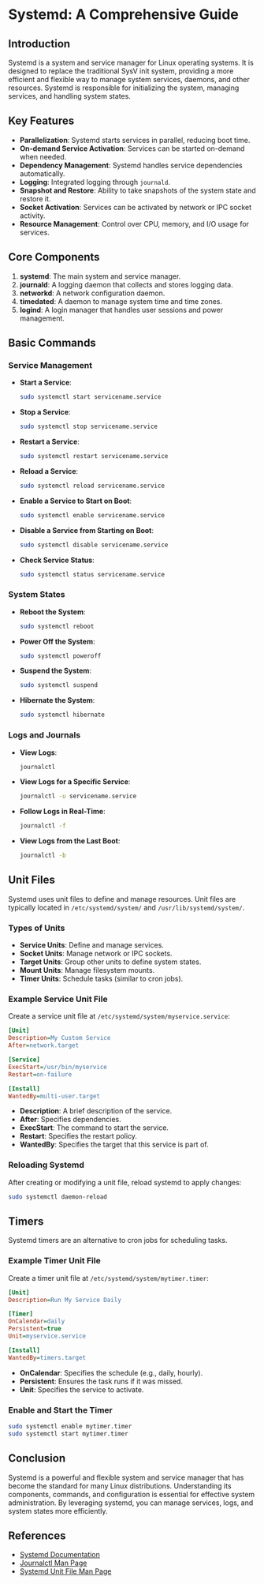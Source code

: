 # Systemd: A Comprehensive Guide

## Introduction
Systemd is a system and service manager for Linux operating systems. It is designed to replace the traditional SysV init system, providing a more efficient and flexible way to manage system services, daemons, and other resources. Systemd is responsible for initializing the system, managing services, and handling system states.

## Key Features
- **Parallelization**: Systemd starts services in parallel, reducing boot time.
- **On-demand Service Activation**: Services can be started on-demand when needed.
- **Dependency Management**: Systemd handles service dependencies automatically.
- **Logging**: Integrated logging through `journald`.
- **Snapshot and Restore**: Ability to take snapshots of the system state and restore it.
- **Socket Activation**: Services can be activated by network or IPC socket activity.
- **Resource Management**: Control over CPU, memory, and I/O usage for services.

## Core Components
1. **systemd**: The main system and service manager.
2. **journald**: A logging daemon that collects and stores logging data.
3. **networkd**: A network configuration daemon.
4. **timedated**: A daemon to manage system time and time zones.
5. **logind**: A login manager that handles user sessions and power management.

## Basic Commands
### Service Management
- **Start a Service**:
  ```bash
  sudo systemctl start servicename.service
  ```

- **Stop a Service**:
  ```bash
  sudo systemctl stop servicename.service
  ```

- **Restart a Service**:
  ```bash
  sudo systemctl restart servicename.service
  ```

- **Reload a Service**:
  ```bash
  sudo systemctl reload servicename.service
  ```

- **Enable a Service to Start on Boot**:
  ```bash
  sudo systemctl enable servicename.service
  ```

- **Disable a Service from Starting on Boot**:
  ```bash
  sudo systemctl disable servicename.service
  ```

- **Check Service Status**:
  ```bash
  sudo systemctl status servicename.service
  ```

### System States
- **Reboot the System**:
  ```bash
  sudo systemctl reboot
  ```

- **Power Off the System**:
  ```bash
  sudo systemctl poweroff
  ```

- **Suspend the System**:
  ```bash
  sudo systemctl suspend
  ```

- **Hibernate the System**:
  ```bash
  sudo systemctl hibernate
  ```

### Logs and Journals
- **View Logs**:
  ```bash
  journalctl
  ```

- **View Logs for a Specific Service**:
  ```bash
  journalctl -u servicename.service
  ```

- **Follow Logs in Real-Time**:
  ```bash
  journalctl -f
  ```

- **View Logs from the Last Boot**:
  ```bash
  journalctl -b
  ```

## Unit Files
Systemd uses unit files to define and manage resources. Unit files are typically located in `/etc/systemd/system/` and `/usr/lib/systemd/system/`.

### Types of Units
- **Service Units**: Define and manage services.
- **Socket Units**: Manage network or IPC sockets.
- **Target Units**: Group other units to define system states.
- **Mount Units**: Manage filesystem mounts.
- **Timer Units**: Schedule tasks (similar to cron jobs).

### Example Service Unit File
Create a service unit file at `/etc/systemd/system/myservice.service`:
```ini
[Unit]
Description=My Custom Service
After=network.target

[Service]
ExecStart=/usr/bin/myservice
Restart=on-failure

[Install]
WantedBy=multi-user.target
```

- **Description**: A brief description of the service.
- **After**: Specifies dependencies.
- **ExecStart**: The command to start the service.
- **Restart**: Specifies the restart policy.
- **WantedBy**: Specifies the target that this service is part of.

### Reloading Systemd
After creating or modifying a unit file, reload systemd to apply changes:
```bash
sudo systemctl daemon-reload
```

## Timers
Systemd timers are an alternative to cron jobs for scheduling tasks.

### Example Timer Unit File
Create a timer unit file at `/etc/systemd/system/mytimer.timer`:
```ini
[Unit]
Description=Run My Service Daily

[Timer]
OnCalendar=daily
Persistent=true
Unit=myservice.service

[Install]
WantedBy=timers.target
```

- **OnCalendar**: Specifies the schedule (e.g., daily, hourly).
- **Persistent**: Ensures the task runs if it was missed.
- **Unit**: Specifies the service to activate.

### Enable and Start the Timer
```bash
sudo systemctl enable mytimer.timer
sudo systemctl start mytimer.timer
```

## Conclusion
Systemd is a powerful and flexible system and service manager that has become the standard for many Linux distributions. Understanding its components, commands, and configuration is essential for effective system administration. By leveraging systemd, you can manage services, logs, and system states more efficiently.

## References
- [Systemd Documentation](https://www.freedesktop.org/wiki/Software/systemd/)
- [Journalctl Man Page](https://man7.org/linux/man-pages/man1/journalctl.1.html)
- [Systemd Unit File Man Page](https://man7.org/linux/man-pages/man5/systemd.unit.5.html)

